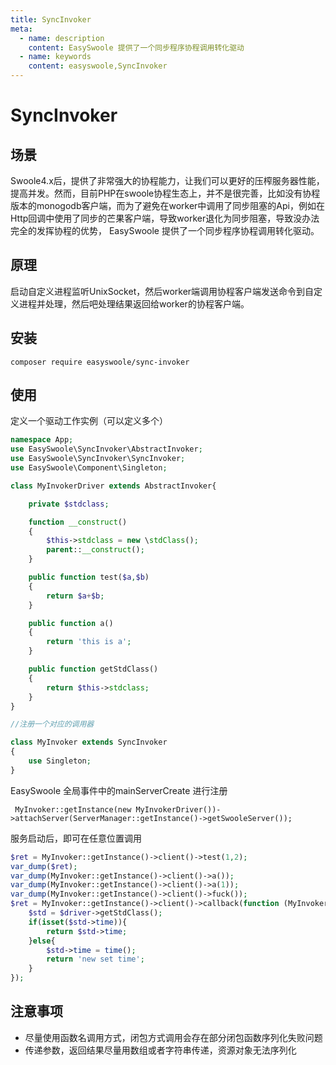```yaml
---
title: SyncInvoker
meta:
  - name: description
    content: EasySwoole 提供了一个同步程序协程调用转化驱动
  - name: keywords
    content: easyswoole,SyncInvoker
---
```

# SyncInvoker

## 场景

Swoole4.x后，提供了非常强大的协程能力，让我们可以更好的压榨服务器性能，提高并发。然而，目前PHP在swoole协程生态上，并不是很完善，比如没有协程版本的monogodb客户端，而为了避免在worker中调用了同步阻塞的Api，例如在Http回调中使用了同步的芒果客户端，导致worker退化为同步阻塞，导致没办法完全的发挥协程的优势，
EasySwoole 提供了一个同步程序协程调用转化驱动。

## 原理

启动自定义进程监听UnixSocket，然后worker端调用协程客户端发送命令到自定义进程并处理，然后吧处理结果返回给worker的协程客户端。

## 安装

```
composer require easyswoole/sync-invoker
```

## 使用

定义一个驱动工作实例（可以定义多个）

```php
namespace App;
use EasySwoole\SyncInvoker\AbstractInvoker;
use EasySwoole\SyncInvoker\SyncInvoker;
use EasySwoole\Component\Singleton;

class MyInvokerDriver extends AbstractInvoker{

    private $stdclass;

    function __construct()
    {
        $this->stdclass = new \stdClass();
        parent::__construct();
    }

    public function test($a,$b)
    {
        return $a+$b;
    }

    public function a()
    {
        return 'this is a';
    }

    public function getStdClass()
    {
        return $this->stdclass;
    }
}

//注册一个对应的调用器

class MyInvoker extends SyncInvoker
{
    use Singleton;
}
```

EasySwoole 全局事件中的mainServerCreate 进行注册
```
 MyInvoker::getInstance(new MyInvokerDriver())->attachServer(ServerManager::getInstance()->getSwooleServer());
```

服务启动后，即可在任意位置调用
```php
$ret = MyInvoker::getInstance()->client()->test(1,2);
var_dump($ret);
var_dump(MyInvoker::getInstance()->client()->a());
var_dump(MyInvoker::getInstance()->client()->a(1));
var_dump(MyInvoker::getInstance()->client()->fuck());
$ret = MyInvoker::getInstance()->client()->callback(function (MyInvokerDriver $driver){
    $std = $driver->getStdClass();
    if(isset($std->time)){
        return $std->time;
    }else{
        $std->time = time();
        return 'new set time';
    }
});
```

## 注意事项

- 尽量使用函数名调用方式，闭包方式调用会存在部分闭包函数序列化失败问题
- 传递参数，返回结果尽量用数组或者字符串传递，资源对象无法序列化